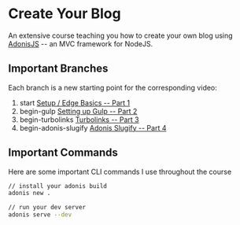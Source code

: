 # Create Your Blog

An extensive course teaching you how to create your own blog using [AdonisJS](http://adonisjs.com/) -- an MVC framework for NodeJS.

## Important Branches

Each branch is a new starting point for the corresponding video:

1.  start [Setup / Edge Basics -- Part 1](https://www.youtube.com/watch?v=rxzWUyimDHo)
2.  begin-gulp [Setting up Gulp -- Part 2](https://www.youtube.com/watch?v=-6X8_PvHbfI)
3.  begin-turbolinks [Turbolinks -- Part 3](https://www.youtube.com/watch?v=TW0RSd91Ti8)
4.  begin-adonis-slugify [Adonis Slugify -- Part 4](https://www.youtube.com/watch?v=BjvJ7IraLJY)

## Important Commands

Here are some important CLI commands I use throughout the course

```bash
// install your adonis build
adonis new .

// run your dev server
adonis serve --dev
```
